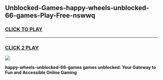 
## Unblocked-Games-happy-wheels-unblocked-66-games-Play-Free-nswwq
<h3>
<a href="https://premium76.site?title=happy-wheels-unblocked-66-games&ref=23A">CLICK TO PLAY</a></h3>
<hr>

<h3>
<a href="https://premium76.site?title=happy-wheels-unblocked-66-games&ref=23A">CLICK 2 PLAY</a>
  
</h3>

<a href="https://premium76.site?title=happy-wheels-unblocked-66-games&ref=23A"><img src="https://clearcache.store/games.png"></a>


**happy-wheels-unblocked-66-games games unblocked: Your Gateway to Fun and Accessible Online Gaming**
